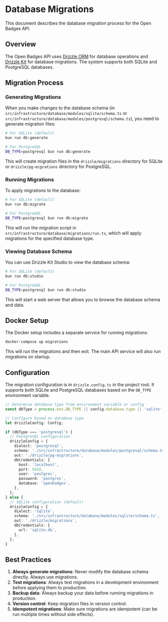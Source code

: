 # Database Migrations

This document describes the database migration process for the Open Badges API.

## Overview

The Open Badges API uses [Drizzle ORM](https://orm.drizzle.team/) for database operations and [Drizzle Kit](https://orm.drizzle.team/kit-docs/overview) for database migrations. The system supports both SQLite and PostgreSQL databases.

## Migration Process

### Generating Migrations

When you make changes to the database schema (in `src/infrastructure/database/modules/sqlite/schema.ts` or `src/infrastructure/database/modules/postgresql/schema.ts`), you need to generate migration files:

```bash
# For SQLite (default)
bun run db:generate

# For PostgreSQL
DB_TYPE=postgresql bun run db:generate
```

This will create migration files in the `drizzle/migrations` directory for SQLite or `drizzle/pg-migrations` directory for PostgreSQL.

### Running Migrations

To apply migrations to the database:

```bash
# For SQLite (default)
bun run db:migrate

# For PostgreSQL
DB_TYPE=postgresql bun run db:migrate
```

This will run the migration script in `src/infrastructure/database/migrations/run.ts`, which will apply migrations for the specified database type.

### Viewing Database Schema

You can use Drizzle Kit Studio to view the database schema:

```bash
# For SQLite (default)
bun run db:studio

# For PostgreSQL
DB_TYPE=postgresql bun run db:studio
```

This will start a web server that allows you to browse the database schema and data.

## Docker Setup

The Docker setup includes a separate service for running migrations:

```bash
docker-compose up migrations
```

This will run the migrations and then exit. The main API service will also run migrations on startup.

## Configuration

The migration configuration is in `drizzle.config.ts` in the project root. It supports both SQLite and PostgreSQL databases based on the `DB_TYPE` environment variable.

```typescript
// Determine database type from environment variable or config
const dbType = process.env.DB_TYPE || config.database.type || 'sqlite';

// Configure based on database type
let drizzleConfig: Config;

if (dbType === 'postgresql') {
  // PostgreSQL configuration
  drizzleConfig = {
    dialect: 'postgresql',
    schema: './src/infrastructure/database/modules/postgresql/schema.ts',
    out: './drizzle/pg-migrations',
    dbCredentials: {
      host: 'localhost',
      port: 5432,
      user: 'postgres',
      password: 'postgres',
      database: 'openbadges',
    },
  };
} else {
  // SQLite configuration (default)
  drizzleConfig = {
    dialect: 'sqlite',
    schema: './src/infrastructure/database/modules/sqlite/schema.ts',
    out: './drizzle/migrations',
    dbCredentials: {
      url: 'sqlite.db',
    },
  };
}
```

## Best Practices

1. **Always generate migrations**: Never modify the database schema directly. Always use migrations.
2. **Test migrations**: Always test migrations in a development environment before applying them to production.
3. **Backup data**: Always backup your data before running migrations in production.
4. **Version control**: Keep migration files in version control.
5. **Idempotent migrations**: Make sure migrations are idempotent (can be run multiple times without side effects).
